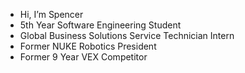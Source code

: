 - Hi, I’m Spencer
- 5th Year Software Engineering Student
- Global Business Solutions Service Technician Intern
- Former NUKE Robotics President 
- Former 9 Year VEX Competitor
